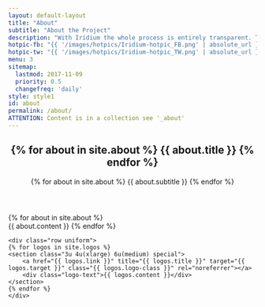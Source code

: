 ```yaml
---
layout: default-layout
title: "About"
subtitle: "About the Project"
description: "With Iridium the whole process is entirely transparent. The public Git repository allows a direct view on all changes made. The complete source code is therefore available."
hotpic-fb: "{{ '/images/hotpics/Iridium-hotpic_FB.png' | absolute_url }}"
hotpic-tw: "{{ '/images/hotpics/Iridium-hotpic_TW.png' | absolute_url }}"
menu: 3
sitemap:
  lastmod: 2017-11-09
  priority: 0.5
  changefreq: 'daily'
style: style1
id: about
permalink: /about/
ATTENTION: Content is in a collection see '_about'
---
```


<section class="wrapper {{ page.style }} special" id="{{ page.id }}">
<div class="container">
	<header class="major">
		<h2>{% for about in site.about %} {{ about.title }} {% endfor %}</h2>
		<p>{% for about in site.about %} {{ about.subtitle }} {% endfor %}</p>
	</header>
	{% for about in site.about %}
	<div class="icon {{ about.icon-class }}"></div>
	{{ about.content }}
	{% endfor %}

<!-- Developer Logos -->
	<div class="row uniform">
	{% for logos in site.logos %}
	<section class="3u 4u(xlarge) 6u(medium) special">
		<a href="{{ logos.link }}" title="{{ logos.title }}" target="{{ logos.target }}" class="{{ logos.logo-class }}" rel="noreferrer"></a>
		<div class="logo-text">{{ logos.content }}</div>
	</section>
	{% endfor %}
	</div>
</div>
</section>
